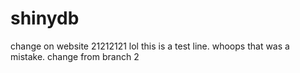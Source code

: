 # shinydb
change on website 21212121
lol
this is a test line.
whoops that was a mistake.
change from branch 2
